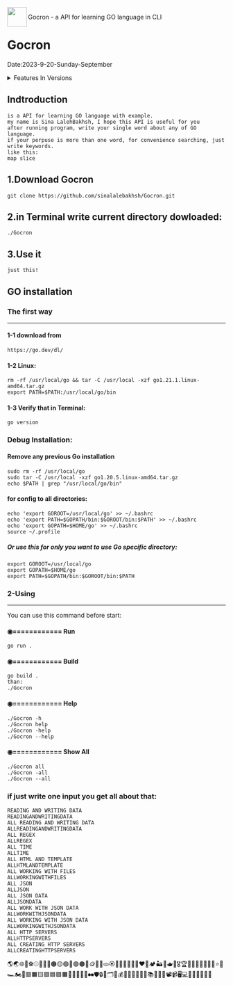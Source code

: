 <img src="https://github.com/sinalalebakhsh/Gocron/blob/main/Images/Gocron.jpg" width="45" align="left">

Gocron - a API for learning GO language in CLI

# Gocron
Date:2023-9-20-Sunday-September



<details>
	<summary>
		Features In Versions
	</summary>
		<details>
			<summary>
				🎭 V1.0.4 
			</summary>
				Add Goroutines for searching concurently in data
		</details>
	<details>
		<summary>
			🖌 V1.0.5 
		</summary>
			Add Single Examples for better learning.
	</details>
	<details>
		<summary>
			🎯 v1.0.6
		</summary>
			Add Channel and rerlation between Gourotines
	</details>
	<details>
		<summary>
			🧭 v1.0.8
		</summary>
			Add message for "not found yet"
	</details>
	<details>
		<summary>
			🌍 v1.0.12
		</summary>
			Adding => All Creating HTTP Servers
	</details>
	<details>
		<summary>
			🍪 v1.0.13
		</summary>
			Add in everything Inspecting the Request
	</details>
	<details>
		<summary>
			🥎 v1.0.14
		</summary>
			⭐⭐⭐ Creating My First Server ⭐⭐⭐
	</details>
	<details>
		<summary>
			🥝 v1.0.15
		</summary>
			⭐ Add example for saving logs in TXT file from Server GO ⭐
	</details>
	<details>
		<summary>
			🔰 v1.0.16
		</summary>
			⭐ Will write in Terminal and File for feture analyzing. ⭐
	</details>
	<details>
		<summary>
			🔰 v1.0.17
		</summary>
			🔰 Will write in Terminal and File for feture analyzing. 🔰
	</details>
</details>

	

## Indtroduction 
	is a API for learning GO language with example.
	my name is Sina LalehBakhsh, I hope this API is useful for you
	after running program, write your single word about any of GO language.
	if your perpuse is more than one word, for convenience searching, just write keywords.
	like this:
	map slice


## 1.Download Gocron
	git clone https://github.com/sinalalebakhsh/Gocron.git

## 2.in Terminal write current directory dowloaded:
	./Gocron

## 3.Use it
	just this!



## GO installation
### The first way
---------------------------------------
#### 1-1 download from 
	https://go.dev/dl/ 

#### 1-2 Linux:
	rm -rf /usr/local/go && tar -C /usr/local -xzf go1.21.1.linux-amd64.tar.gz
	export PATH=$PATH:/usr/local/go/bin

#### 1-3 Verify that in Terminal:
	go version

### Debug Installation:
#### Remove any previous Go installation
	sudo rm -rf /usr/local/go 
	sudo tar -C /usr/local -xzf go1.20.5.linux-amd64.tar.gz
	echo $PATH | grep "/usr/local/go/bin"

#### for config to all directories:
	echo 'export GOROOT=/usr/local/go' >> ~/.bashrc
	echo 'export PATH=$GOPATH/bin:$GOROOT/bin:$PATH' >> ~/.bashrc
	echo 'export GOPATH=$HOME/go' >> ~/.bashrc
	source ~/.profile


##### Or use this for only you want to use Go specific directory:
	export GOROOT=/usr/local/go
	export GOPATH=$HOME/go
	export PATH=$GOPATH/bin:$GOROOT/bin:$PATH


### 2-Using
-----------------------------------------

You can use this command before start:

#### ◉============ Run
	go run .
	
#### ◉============ Build
	go build .
	than:
	./Gocron
	
#### ◉============ Help
	./Gocron -h 
	./Gocron help
	./Gocron -help
	./Gocron --help

#### ◉============ Show All
	./Gocron all
	./Gocron -all
	./Gocron --all


### if just write one input you get all about that:
	READING AND WRITING DATA
    READINGANDWRITINGDATA
    ALL READING AND WRITING DATA
    ALLREADINGANDWRITINGDATA
    ALL REGEX 
    ALLREGEX
    ALL TIME
    ALLTIME
    ALL HTML AND TEMPLATE
	ALLHTMLANDTEMPLATE
    ALL WORKING WITH FILES
	ALLWORKINGWITHFILES
    ALL JSON
	ALLJSON
	ALL JSON DATA
	ALLJSONDATA
	ALL WORK WITH JSON DATA
	ALLWORKWITHJSONDATA
	ALL WORKING WITH JSON DATA
	ALLWORKINGWITHJSONDATA
	ALL HTTP SERVERS
    ALLHTTPSERVERS
    ALL CREATING HTTP SERVERS
    ALLCREATINGHTTPSERVERS

🌎🌏🌐🏀⚽⚾🥎🏐🔴🟠🟡🟢🔵🟣🟤🔘🪙🍘🥘🫓🏵🐻🍅🍑🍊🍈🌳❤️🎾🏕🏜🍺🫖🎳🎖🏆🥇🥈🥉🎃🔥💧🌈⭐🌟🏎🏍🚂🟥🟧🟨🟩🟦🟪🟫🔶🔷💠✅🔆⏺⏹🛡🔒📌🗂📂💰📔📕📖📗📘📙📚📓📒🎥📽📹🖥💻🎹🎵🔔💎💍🎨
